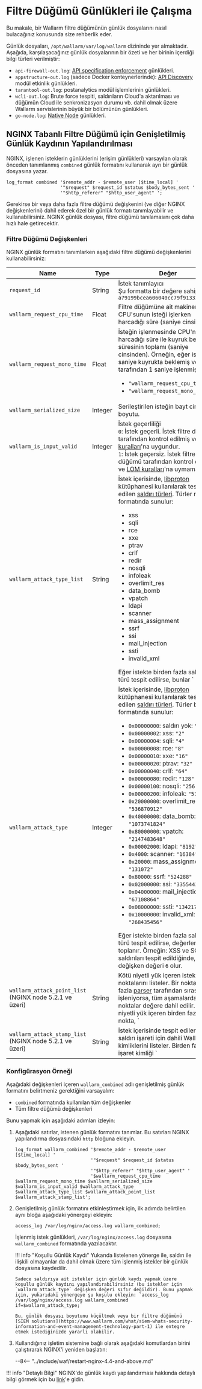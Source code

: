 [link-nginx-logging-docs]:  https://docs.nginx.com/nginx/admin-guide/monitoring/logging/
[doc-vuln-list]:            ../attacks-vulns-list.md
[doc-monitor-node]:         monitoring/intro.md
[doc-lom]:                  ../user-guides/rules/rules.md#ruleset-lifecycle

# Filtre Düğümü Günlükleri ile Çalışma

Bu makale, bir Wallarm filtre düğümünün günlük dosyalarını nasıl bulacağınız konusunda size rehberlik eder.

Günlük dosyaları, `/opt/wallarm/var/log/wallarm` dizininde yer almaktadır. Aşağıda, karşılaşacağınız günlük dosyalarının bir özeti ve her birinin içerdiği bilgi türleri verilmiştir:

* `api-firewall-out.log`: [API specification enforcement](../api-specification-enforcement/overview.md) günlükleri.
* `appstructure-out.log` (sadece Docker konteynerlerinde): [API Discovery](../api-discovery/overview.md) modül etkinlik günlükleri.
* `tarantool-out.log`: postanalytics modül işlemlerinin günlükleri.
* `wcli-out.log`: Brute force tespiti, saldırıların Cloud'a aktarılması ve düğümün Cloud ile senkronizasyon durumu vb. dahil olmak üzere Wallarm servislerinin büyük bir bölümünün günlükleri.
* `go-node.log`: [Native Node](../installation/nginx-native-node-internals.md#native-node) günlükleri.

## NGINX Tabanlı Filtre Düğümü için Genişletilmiş Günlük Kaydının Yapılandırılması

NGINX, işlenen isteklerin günlüklerini (erişim günlükleri) varsayılan olarak önceden tanımlanmış `combined` günlük formatını kullanarak ayrı bir günlük dosyasına yazar.

```
log_format combined '$remote_addr - $remote_user [$time_local] '
                    '"$request" $request_id $status $body_bytes_sent '
                    '"$http_referer" "$http_user_agent" ';
```

Gerekirse bir veya daha fazla filtre düğümü değişkenini (ve diğer NGINX değişkenlerini) dahil ederek özel bir günlük formatı tanımlayabilir ve kullanabilirsiniz. NGINX günlük dosyası, filtre düğümü tanılamasını çok daha hızlı hale getirecektir.

### Filtre Düğümü Değişkenleri

NGINX günlük formatını tanımlarken aşağıdaki filtre düğümü değişkenlerini kullanabilirsiniz:

|Name|Type|Değer|
|---|---|---|
|`request_id`|String|İstek tanımlayıcı<br>Şu formatta bir değere sahiptir: `a79199bcea606040cc79f913325401fb`|
|`wallarm_request_cpu_time`|Float|Filtre düğümüne ait makinenin CPU'sunun isteği işlerken harcadığı süre (saniye cinsinden).|
|`wallarm_request_mono_time`|Float|İsteğin işlenmesinde CPU'nun harcadığı süre ile kuyruk bekleme süresinin toplamı (saniye cinsinden). Örneğin, eğer istek 3 saniye kuyrukta beklemiş ve CPU tarafından 1 saniye işlenmişse: <ul><li>`"wallarm_request_cpu_time":1`</li><li>`"wallarm_request_mono_time":4`</li></ul>|
|`wallarm_serialized_size`|Integer|Serileştirilen isteğin bayt cinsinden boyutu.|
|`wallarm_is_input_valid`|Integer|İstek geçerliliği<br>`0`: İstek geçerli. İstek filtre düğümü tarafından kontrol edilmiş ve [LOM kuralları](../user-guides/rules/rules.md#ruleset-lifecycle)'na uygundur.<br>`1`: İstek geçersiz. İstek filtre düğümü tarafından kontrol edilmiş ve [LOM kuralları](../user-guides/rules/rules.md#ruleset-lifecycle)'na uymamaktadır.|
|`wallarm_attack_type_list`|String|İstek içerisinde, [libproton](../about-wallarm/protecting-against-attacks.md#library-libproton) kütüphanesi kullanılarak tespit edilen [saldırı türleri][doc-vuln-list]. Türler metin formatında sunulur:<ul><li>xss</li><li>sqli</li><li>rce</li><li>xxe</li><li>ptrav</li><li>crlf</li><li>redir</li><li>nosqli</li><li>infoleak</li><li>overlimit_res</li><li>data_bomb</li><li>vpatch</li><li>ldapi</li><li>scanner</li><li>mass_assignment</li><li>ssrf</li><li>ssi</li><li>mail_injection</li><li>ssti</li><li>invalid_xml</li></ul>Eğer istekte birden fazla saldırı türü tespit edilirse, bunlar `|` sembolüyle ayrılır. Örneğin: XSS ve SQLi saldırıları tespit edildiğinde, değişken değeri `xss|sqli` olur.|
|`wallarm_attack_type`|Integer|İstek içerisinde, [libproton](../about-wallarm/protecting-against-attacks.md#library-libproton) kütüphanesi kullanılarak tespit edilen [saldırı türleri][doc-vuln-list]. Türler bit dizisi formatında sunulur:<ul><li>`0x00000000`: saldırı yok: `"0"`</li><li>`0x00000002`: xss: `"2"`</li><li>`0x00000004`: sqli: `"4"`</li><li>`0x00000008`: rce: `"8"`</li><li>`0x00000010`: xxe: `"16"`</li><li>`0x00000020`: ptrav: `"32"`</li><li>`0x00000040`: crlf: `"64"`</li><li>`0x00000080`: redir: `"128"`</li><li>`0x00000100`: nosqli: `"256"`</li><li>`0x00000200`: infoleak: `"512"`</li><li>`0x20000000`: overlimit_res: `"536870912"`</li><li>`0x40000000`: data_bomb: `"1073741824"`</li><li>`0x80000000`: vpatch: `"2147483648"`</li><li>`0x00002000`: ldapi: `"8192"`</li><li>`0x4000`: scanner: `"16384"`</li><li>`0x20000`: mass_assignment: `"131072"`</li><li>`0x80000`: ssrf: `"524288"`</li><li>`0x02000000`: ssi: `"33554432"`</li><li>`0x04000000`: mail_injection: `"67108864"`</li><li>`0x08000000`: ssti: `"134217728"`</li><li>`0x10000000`: invalid_xml: `"268435456"`</li></ul>Eğer istekte birden fazla saldırı türü tespit edilirse, değerler toplanır. Örneğin: XSS ve SQLi saldırıları tespit edildiğinde, değişken değeri `6` olur.|
|`wallarm_attack_point_list` (NGINX node 5.2.1 ve üzeri)|String|Kötü niyetli yük içeren istek noktalarını listeler. Bir nokta birden fazla [parser](../user-guides/rules/request-processing.md) tarafından sırasıyla işleniyorsa, tüm aşamalardaki noktalar değere dahil edilir. Kötü niyetli yük içeren birden fazla nokta, `|` ile birleştirilir.<br>Örnek: `[post][json][json_obj, 'data'][base64]`, JSON'da base64 kodlamalı `data` gövde parametresinde tespit edilen kötü niyetli yükü belirtir.<br>Bu günlük verilerinin, Wallarm Console UI'da sunulan basitleştirilmiş, kullanıcı dostu görünümden farklı olabileceğini unutmayın.|
|`wallarm_attack_stamp_list` (NGINX node 5.2.1 ve üzeri)|String|İstek içerisinde tespit edilen her saldırı işareti için dahili Wallarm kimliklerini listeler. Birden fazla işaret kimliği `|` ile birleştirilir. Aynı saldırı işareti birden fazla ayrıştırma aşamasında tespit edilirse, kimlikler tekrarlanabilir. Örneğin, `union+select+1` içeren bir SQLi saldırısı `7|7` döndürebilir, bu da birden fazla tespiti gösterir.<br>Bu günlük verilerinin, Wallarm Console UI'da sunulan basitleştirilmiş, kullanıcı dostu görünümden farklı olabileceğini unutmayın.|

### Konfigürasyon Örneği

Aşağıdaki değişkenleri içeren `wallarm_combined` adlı genişletilmiş günlük formatını belirtmeniz gerektiğini varsayalım:
*   `combined` formatında kullanılan tüm değişkenler
*   Tüm filtre düğümü değişkenleri

Bunu yapmak için aşağıdaki adımları izleyin:

1.  Aşağıdaki satırlar, istenen günlük formatını tanımlar. Bu satırları NGINX yapılandırma dosyasındaki `http` bloğuna ekleyin.

    ```
    log_format wallarm_combined '$remote_addr - $remote_user [$time_local] '
                                '"$request" $request_id $status $body_bytes_sent '
                                '"$http_referer" "$http_user_agent" '
                                '$wallarm_request_cpu_time $wallarm_request_mono_time $wallarm_serialized_size $wallarm_is_input_valid $wallarm_attack_type $wallarm_attack_type_list $wallarm_attack_point_list $wallarm_attack_stamp_list';
    ```

2.  Genişletilmiş günlük formatını etkinleştirmek için, ilk adımda belirtilen aynı bloğa aşağıdaki yönergeyi ekleyin:

    `access_log /var/log/nginx/access.log wallarm_combined;`
    
    İşlenmiş istek günlükleri, `/var/log/nginx/access.log` dosyasına `wallarm_combined` formatında yazılacaktır.
    
    !!! info "Koşullu Günlük Kaydı"
        Yukarıda listelenen yönerge ile, saldırı ile ilişkili olmayanlar da dahil olmak üzere tüm işlenmiş istekler bir günlük dosyasına kaydedilir.
        
        Sadece saldırıya ait istekler için günlük kaydı yapmak üzere koşullu günlük kaydını yapılandırabilirsiniz (bu istekler için `wallarm_attack_type` değişken değeri sıfır değildir). Bunu yapmak için, yukarıdaki yönergeye şu koşulu ekleyin: `access_log /var/log/nginx/access.log wallarm_combined if=$wallarm_attack_type;`
        
        Bu, günlük dosyası boyutunu küçültmek veya bir filtre düğümünü [SIEM solutions](https://www.wallarm.com/what/siem-whats-security-information-and-event-management-technology-part-1) ile entegre etmek istediğinizde yararlı olabilir.
        
3.  Kullandığınız işletim sistemine bağlı olarak aşağıdaki komutlardan birini çalıştırarak NGINX'i yeniden başlatın:

    --8<-- "../include/waf/restart-nginx-4.4-and-above.md"

!!! info "Detaylı Bilgi"
    NGINX'de günlük kaydı yapılandırması hakkında detaylı bilgi görmek için bu [link][link-nginx-logging-docs]'e gidin.